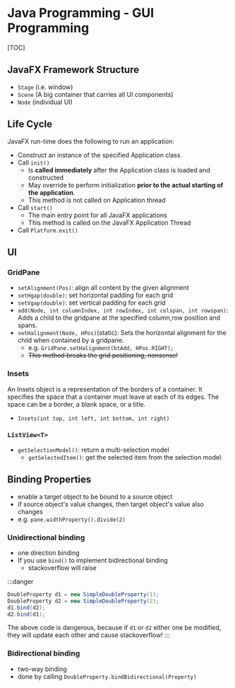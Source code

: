# Java Programming - GUI Programming

[TOC]

## JavaFX Framework Structure

* `Stage` (i.e. window)
* `Scene` (A big container that carries all UI components)
* `Node` (individual UI)


## Life Cycle

JavaFX run-time does the following to run an application:

* Construct an instance of the specified Application class
* Call `init()`
  * Is **called immediately** after the Application class is loaded and constructed
  * May override to perform initialization **prior to the actual starting of the application**.
  * This method is not called on Application thread
* Call `start()`
  * The main entry point for all JavaFX applications
  * This method is called on the JavaFX Application Thread
* Call `Platform.exit()`


## UI

### GridPane

* `setAlignment(Pos)`: align all content by the given alignment
* `setHgap(double)`: set horizontal padding for each grid
* `setVgap(double)`: set vertical padding for each grid
* `add(Node, int columnIndex, int rowIndex, int colspan, int rowspan)`: Adds a child to the gridpane at the specified column,row position and spans.
* `setHalignment(Node, HPos)`(static): Sets the horizontal alignment for the child when contained by a gridpane.
  * e.g. `GridPane.setHalignment(btAdd, HPos.RIGHT);`
  * ~~This method breaks the grid positioning, nonsense!~~


### Insets

An Insets object is a representation of the borders of a container. It specifies the space that a container must leave at each of its edges. The space can be a border, a blank space, or a title.

* `Insets(int top, int left, int bottom, int right)`

### `ListView<T>`

* `getSelectionModel()`: return a multi-selection model
  * `getSelectedItem()`: get the selected item from the selection model


## Binding Properties

* enable a target object to be bound to a source object
* if source object's value changes, then target object's value also changes
* e.g. `pane.widthProperty().divide(2)`

### Unidirectional binding

* one direction binding
* If you use `bind()` to implement bidirectional binding
  * stackoverflow will raise


:::danger
```java
DoubleProperty d1 = new SimpleDoubleProperty(1);
DoubleProperty d2 = new SimpleDoubleProperty(2);
d1.bind(d2);
d2.bind(d1);
```

The above code is dangerous, because if `d1` or `d2` either one be modified, they will update each other and cause stackoverflow! 
:::

### Bidirectional binding

* two-way binding
* done by calling `DoubleProperty.bindBidirectional(Property)`
